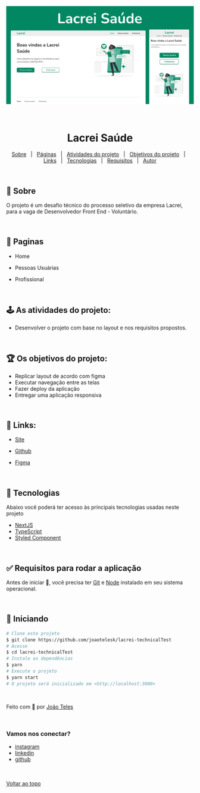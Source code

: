 <div align="center" id="top">
  <img src="./public/banner.png" alt="Thumbnail do site" />

&#xa0;

</div>

<h1 align="center">Lacrei Saúde 
</h1>

<!-- <h4 align="center">
	🚧   Under construction...  🚧
</h4> -->
<!-- <hr> -->

<p align="center">
  <a href="#-sobre">Sobre</a> &#xa0; | &#xa0;
  <a href="#-paginas">Páginas</a> &#xa0; | &#xa0;
  <a href="#-as-atividades-do-projeto">Atividades do projeto</a> &#xa0; | &#xa0;
  <a href="#-os-objetivos-do-projeto">Objetivos do projeto</a> &#xa0; | &#xa0;
  <a href="#-links">Links</a> &#xa0; | &#xa0;
  <a href="#-tecnologias">Tecnologias</a> &#xa0; | &#xa0;
  <a href="#-requisitos-para-rodar-a-aplicação">Requisitos</a> &#xa0; | &#xa0;
  <a href="https://github.com/joaotelesk" target="_blank">Autor</a>
</p>

<br>

## 🧠 Sobre

O projeto é um desafio técnico do processo seletivo da empresa Lacrei, para a vaga de Desenvolvedor Front End - Voluntário.

<br>

## 📖 Paginas

- Home
- Pessoas Usuárias
- Profissional

  <br>

## 🕹 As atividades do projeto:

- Desenvolver o projeto com base no layout e nos requisitos propostos.

  <br>

## 🏆 Os objetivos do projeto:

- Replicar layout de acordo com figma
- Executar navegação entre as telas
- Fazer deploy da aplicação
- Entregar uma aplicação responsiva

<!-- ### Os resultados do projeto: -->

 <br>

## 🔗 Links:

- [Site](-)
- [Github](https://github.com/joaotelesk/)
- [Figma](<https://www.figma.com/file/hzkXv2SZtiUdyneq23dAc7/Desafio-(Copy)?t=4q2VHi8Xgbkj0NQ4-6>)

  <br/>

## 🚀 Tecnologias

Abaixo você poderá ter acesso às principais tecnologias usadas neste projeto

- [NextJS](https://nextjs.org/)
- [TypeScript](https://www.typescriptlang.org/)
- [Styled Component](https://tailwindcss.com/)

 <br/>

## ✅ Requisitos para rodar a aplicação

Antes de iniciar 🏁, você precisa ter [Git](https://git-scm.com) e [Node](https://nodejs.org/en/) instalado em seu sistema operacional.

<br/>

## 🏁 Iniciando

```bash
# Clone este projeto
$ git clone https://github.com/joaotelesk/lacrei-technicalTest
# Acesse
$ cd lacrei-technicalTest
# Instale as dependências
$ yarn
# Execute o projeto
$ yarn start
# O projeto será inicializado em <http://localhost:3000>
```

<br/>

Feito com 💜 por <a href="https://github.com/joaotelesk" target="_blank">João Teles</a>

&#xa0;

### Vamos nos conectar?

- [instagram](https://www.instagram.com/jaootelesk)
- [linkedin](www.linkedin.com/in/joaotelesk)
- [github](https://github.com/joaotelesk)

<br />
<br />
<a href="#top">Voltar ao topo</a>
